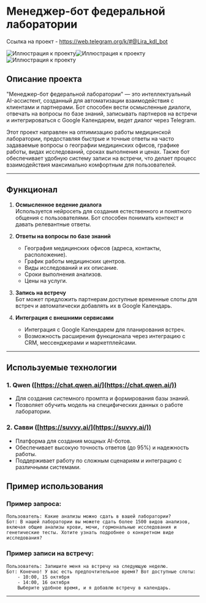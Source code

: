 # Менеджер-бот федеральной лаборатории
Ссылка на проект - https://web.telegram.org/k/#@Lira_kdl_bot

![Иллюстрация к проекту](https://github.com/jusijulls/Lira/blob/main/WhatsApp%20Image%202025-06-18%20at%2019.43.47.jpeg?raw=true)![Иллюстрация к проекту](https://github.com/jusijulls/Lira/blob/main/WhatsApp%20Image%202025-06-18%20at%2020.10.25.jpeg?raw=true)
![Иллюстрация к проекту](https://github.com/jusijulls/Lira/blob/main/WhatsApp%20Image%202025-06-18%20at%2020.10.25%20(1).jpeg?raw=true)

## Описание проекта

"Менеджер-бот федеральной лаборатории" — это интеллектуальный AI-ассистент, созданный для автоматизации взаимодействия с клиентами и партнерами. Бот способен вести осмысленные диалоги, отвечать на вопросы по базе знаний, записывать партнеров на встречи и интегрироваться с Google Календарем, ведет диалог через Telegram.

Этот проект направлен на оптимизацию работы медицинской лаборатории, предоставляя быстрые и точные ответы на часто задаваемые вопросы о географии медицинских офисов, графике работы, видах исследований, сроках выполнения и ценах. Также бот обеспечивает удобную систему записи на встречи, что делает процесс взаимодействия максимально комфортным для пользователей.

---

## Функционал

1. **Осмысленное ведение диалога**  
   Используется нейросеть для создания естественного и понятного общения с пользователями. Бот способен понимать контекст и давать релевантные ответы.

2. **Ответы на вопросы по базе знаний**  
   - География медицинских офисов (адреса, контакты, расположение).  
   - График работы медицинских центров.  
   - Виды исследований и их описание.  
   - Сроки выполнения анализов.  
   - Цены на услуги.  

3. **Запись на встречу**  
   Бот может предложить партнерам доступные временные слоты для встреч и автоматически добавлять их в Google Календарь.

4. **Интеграция с внешними сервисами**  
   - Интеграция с Google Календарем для планирования встреч.  
   - Возможность расширения функционала через интеграцию с CRM, мессенджерами и маркетплейсами.

---

## Используемые технологии

### 1. Qwen ([https://chat.qwen.ai/](https://chat.qwen.ai/))
   - Для создания системного промпта и формирования базы знаний.  
   - Позволяет обучить модель на специфических данных о работе лаборатории.  

### 2. Савви ([https://suvvy.ai/](https://suvvy.ai/))
   - Платформа для создания мощных AI-ботов.  
   - Обеспечивает высокую точность ответов (до 95%) и надежность работы.  
   - Поддерживает работу по сложным сценариям и интеграцию с различными системами.


## Пример использования

### Пример запроса:
```
Пользователь: Какие анализы можно сдать в вашей лаборатории?
Бот: В нашей лаборатории вы можете сдать более 1500 видов анализов, включая общие анализы крови, мочи, гормональные исследования и генетические тесты. Хотите узнать подробнее о конкретном виде исследования?
```

### Пример записи на встречу:
```
Пользователь: Запишите меня на встречу на следующую неделю.
Бот: Конечно! У вас есть предпочтительное время? Вот доступные слоты:  
    - 10:00, 15 октября  
    - 14:00, 16 октября  
    Выберите удобное время, и я добавлю встречу в календарь.
```

---

